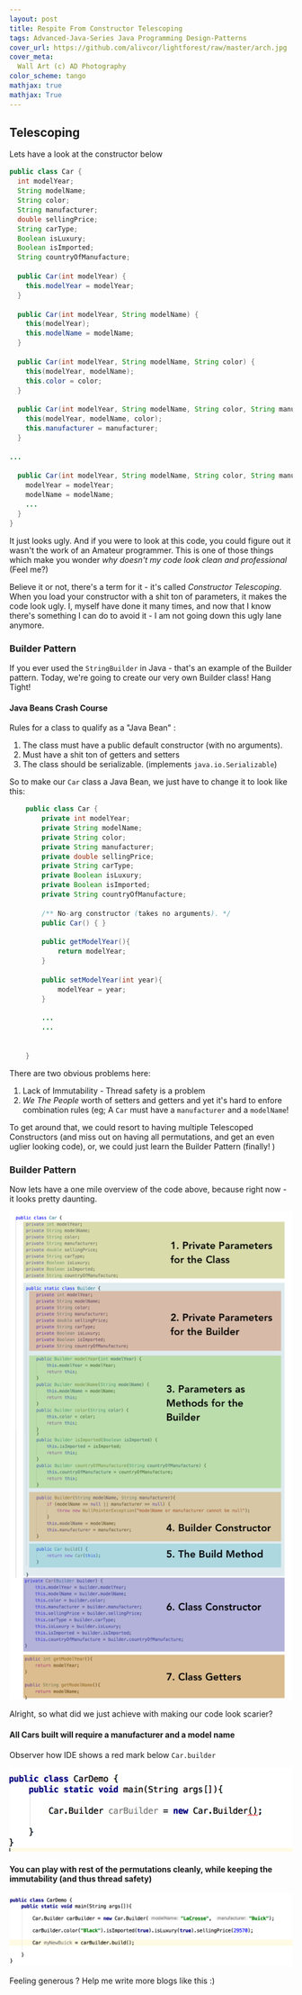 ```yaml
---
layout: post
title: Respite From Constructor Telescoping
tags: Advanced-Java-Series Java Programming Design-Patterns
cover_url: https://github.com/alivcor/lightforest/raw/master/arch.jpg
cover_meta: 
  Wall Art (c) AD Photography
color_scheme: tango
mathjax: true
mathjax: True
---
```

<style TYPE="text/css">
code.has-jax {font: inherit; font-size: 100%; background: inherit; border: inherit;}
</style>
<script type="text/x-mathjax-config">
MathJax.Hub.Config({
    tex2jax: {
        inlineMath: [['$','$']],
        skipTags: ['script', 'noscript', 'style', 'textarea', 'pre'] // removed 'code' entry
    }
});
MathJax.Hub.Queue(function() {
    var all = MathJax.Hub.getAllJax(), i;
    for(i = 0; i < all.length; i += 1) {
        all[i].SourceElement().parentNode.className += ' has-jax';
    }
});
</script>
<script type="text/javascript" src="https://cdnjs.cloudflare.com/ajax/libs/mathjax/2.7.4/MathJax.js?config=TeX-AMS_HTML-full"></script>


## Telescoping

Lets have a look at the constructor below


```java
public class Car {
  int modelYear;
  String modelName;
  String color;
  String manufacturer;
  double sellingPrice;
  String carType;
  Boolean isLuxury;
  Boolean isImported;
  String countryOfManufacture;

  public Car(int modelYear) {
    this.modelYear = modelYear;
  }

  public Car(int modelYear, String modelName) {
    this(modelYear);
    this.modelName = modelName;
  }

  public Car(int modelYear, String modelName, String color) {
    this(modelYear, modelName);
    this.color = color;
  }

  public Car(int modelYear, String modelName, String color, String manufacturer) {
    this(modelYear, modelName, color);
    this.manufacturer = manufacturer;
  }

...

  public Car(int modelYear, String modelName, String color, String manufacturer, double sellingPrice, String carType, Boolean isLuxury, Boolean isImported, String countryOfManufacture) {
    modelYear = modelYear;
    modelName = modelName;
    ...
  }
}
```

It just looks ugly. And if you were to look at this code, you could figure out it wasn't the work of an Amateur programmer. This is one of those things which make you wonder _why doesn't my code look clean and professional_ (Feel me?)

Believe it or not, there's a term for it - it's called *Constructor Telescoping*. When you load your constructor with a shit ton of parameters, it makes the code look ugly. I, myself have done it many times, and now that I know there's something I can do to avoid it - I am not going down this ugly lane anymore.

### Builder Pattern

If you ever used the `StringBuilder` in Java - that's an example of the Builder pattern. Today, we're going to create our very own Builder class! Hang Tight!

#### Java Beans Crash Course

Rules for a class to qualify as a "Java Bean" :

1. The class must have a public default constructor (with no arguments). 
2. Must have a shit ton of getters and setters
3. The class should be serializable. (implements `java.io.Serializable`)

So to make our `Car` class a Java Bean, we just have to change it to look like this:

```java
    public class Car {
        private int modelYear;
        private String modelName;
        private String color;
        private String manufacturer;
        private double sellingPrice;
        private String carType;
        private Boolean isLuxury;
        private Boolean isImported;
        private String countryOfManufacture;

        /** No-arg constructor (takes no arguments). */
        public Car() { }

        public getModelYear(){
            return modelYear;
        }

        public setModelYear(int year){
            modelYear = year;
        }

        ...
        ...


    }
```

There are two obvious problems here:

1. Lack of Immutability - Thread safety is a problem
2. _We The People_ worth of setters and getters and yet it's hard to enfore combination rules (eg; A `Car` must have a `manufacturer` and a `modelName`!

To get around that, we could resort to having multiple Telescoped Constructors (and miss out on having all permutations, and get an even uglier looking code), or, we could just learn the Builder Pattern (finally! )

### Builder Pattern

<script src="https://gist.github.com/alivcor/40fc44c1b28286481944e113b24de245.js"></script>
    

Now lets have a one mile overview of the code above, because right now - it looks pretty daunting.

![One Mile View](https://github.com/alivcor/lightforest/raw/master/allcode.png)

Alright, so what did we just achieve with making our code look scarier?

#### All Cars built will require a manufacturer and a model name

Observer how IDE shows a red mark below `Car.builder`

![IDE Code Check](https://github.com/alivcor/lightforest/raw/master/error_builder.png)


#### You can play with rest of the permutations cleanly, while keeping the immutability (and thus thread safety)


![Car Demo](https://github.com/alivcor/lightforest/raw/master/car_demo.png)




Feeling generous ? Help me write more blogs like this :)  

<script type="text/javascript" src="https://cdnjs.buymeacoffee.com/1.0.0/button.prod.min.js" data-name="bmc-button" data-slug="abhinandandubey" data-color="#FFDD00" data-emoji=""  data-font="Cookie" data-text="Buy me a coffee" data-outline-color="#000" data-font-color="#000" data-coffee-color="#fff" ></script>